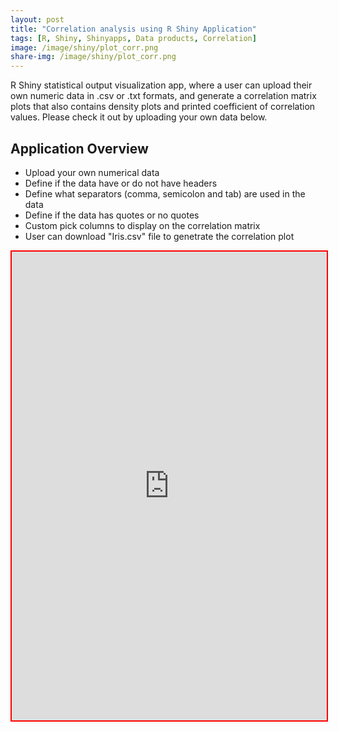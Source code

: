 ```yaml
---
layout: post
title: "Correlation analysis using R Shiny Application"
tags: [R, Shiny, Shinyapps, Data products, Correlation]
image: /image/shiny/plot_corr.png
share-img: /image/shiny/plot_corr.png
---
```

R Shiny statistical output visualization app, where a user can upload their own numeric data in .csv or .txt formats, and generate a correlation matrix plots that also contains density plots and printed coefficient of correlation values. Please check it out by uploading your own data below.

## Application Overview

- Upload your own numerical data
- Define if the data have or do not have headers
- Define what separators (comma, semicolon and tab) are used in the data
- Define if the data has quotes or no quotes
- Custom pick columns to display on the correlation matrix
- User can download "Iris.csv" file to genetrate the correlation plot

<iframe src="https://avinashkarn.shinyapps.io/correlation_shinyR_1/" 
        style="border: 2px solid red; width: 100%; height: 750px;">
It looks like your browser doesn't support iframes.
</iframe>
